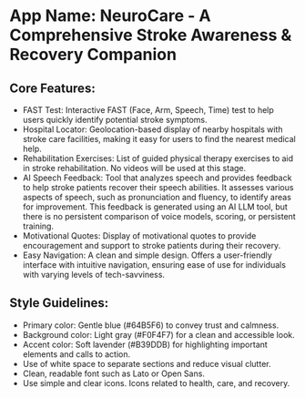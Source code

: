 # **App Name**: NeuroCare - A Comprehensive Stroke Awareness & Recovery Companion

## Core Features:

- FAST Test: Interactive FAST (Face, Arm, Speech, Time) test to help users quickly identify potential stroke symptoms.
- Hospital Locator: Geolocation-based display of nearby hospitals with stroke care facilities, making it easy for users to find the nearest medical help.
- Rehabilitation Exercises: List of guided physical therapy exercises to aid in stroke rehabilitation. No videos will be used at this stage.
- AI Speech Feedback: Tool that analyzes speech and provides feedback to help stroke patients recover their speech abilities. It assesses various aspects of speech, such as pronunciation and fluency, to identify areas for improvement. This feedback is generated using an AI LLM tool, but there is no persistent comparison of voice models, scoring, or persistent training.
- Motivational Quotes: Display of motivational quotes to provide encouragement and support to stroke patients during their recovery.
- Easy Navigation: A clean and simple design. Offers a user-friendly interface with intuitive navigation, ensuring ease of use for individuals with varying levels of tech-savviness.

## Style Guidelines:

- Primary color: Gentle blue (#64B5F6) to convey trust and calmness.
- Background color: Light gray (#F0F4F7) for a clean and accessible look.
- Accent color: Soft lavender (#B39DDB) for highlighting important elements and calls to action.
- Use of white space to separate sections and reduce visual clutter.
- Clean, readable font such as Lato or Open Sans.
- Use simple and clear icons. Icons related to health, care, and recovery.